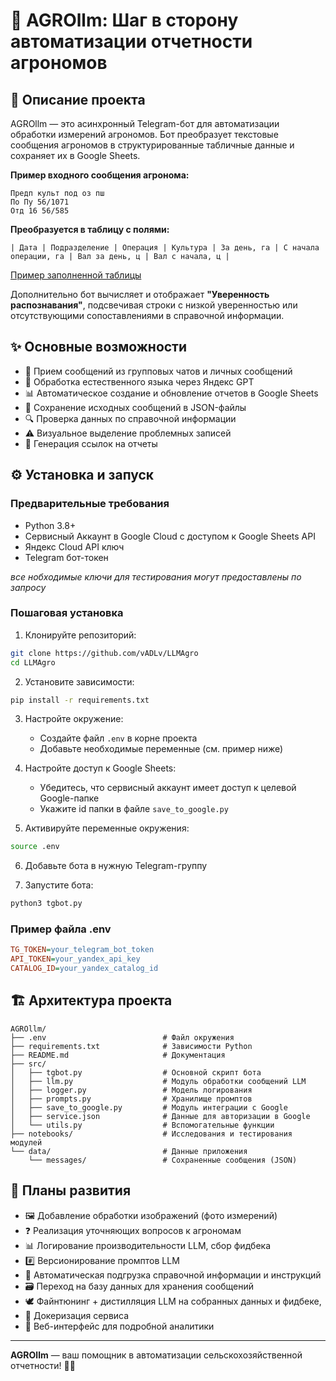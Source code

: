 # 🌾 AGROllm: Шаг в сторону автоматизации отчетности агрономов

## 📝 Описание проекта

AGROllm — это асинхронный Telegram-бот для автоматизации обработки измерений агрономов. Бот преобразует текстовые сообщения агрономов в структурированные табличные данные и сохраняет их в Google Sheets.

**Пример входного сообщения агронома:**
```
Предп культ под оз пш
По Пу 56/1071
Отд 16 56/585
```

**Преобразуется в таблицу с полями:**
```
| Дата | Подразделение | Операция | Культура | За день, га | С начала операции, га | Вал за день, ц | Вал с начала, ц |
```

[Пример заполненной таблицы](https://drive.google.com/drive/folders/1-HxY9mFeOLLZ36h6t30nPBXmbOhNwcza)

Дополнительно бот вычисляет и отображает **"Уверенность распознавания"**, подсвечивая строки с низкой уверенностью или отсутствующими сопоставлениями в справочной информации.

## ✨ Основные возможности

- 📩 Прием сообщений из групповых чатов и личных сообщений
- 🧠 Обработка естественного языка через Яндекс GPT
- 📊 Автоматическое создание и обновление отчетов в Google Sheets
- 📂 Сохранение исходных сообщений в JSON-файлы
- 🔍 Проверка данных по справочной информации
- ⚠ Визуальное выделение проблемных записей
- 🔗 Генерация ссылок на отчеты

## ⚙ Установка и запуск

### Предварительные требования
- Python 3.8+
- Сервисный Аккаунт в Google Cloud с доступом к Google Sheets API
- Яндекс Cloud API ключ
- Telegram бот-токен

*все нобходимые ключи для тестирования могут предоставлены по запросу*

### Пошаговая установка

1. Клонируйте репозиторий:
```bash
git clone https://github.com/vADLv/LLMAgro
cd LLMAgro
```

2. Установите зависимости:
```bash
pip install -r requirements.txt
```

3. Настройте окружение:
   - Создайте файл `.env` в корне проекта
   - Добавьте необходимые переменные (см. пример ниже)

4. Настройте доступ к Google Sheets:
   - Убедитесь, что сервисный аккаунт имеет доступ к целевой Google-папке
   - Укажите id папки в файле `save_to_google.py`

5. Активируйте переменные окружения:
```bash
source .env
```

6. Добавьте бота в нужную Telegram-группу

7. Запустите бота:
```bash
python3 tgbot.py
```

### Пример файла .env
```ini
TG_TOKEN=your_telegram_bot_token
API_TOKEN=your_yandex_api_key
CATALOG_ID=your_yandex_catalog_id
```

## 🏗 Архитектура проекта

```
AGROllm/
├── .env                          # Файл окружения
├── requirements.txt              # Зависимости Python
├── README.md                     # Документация
├── src/                    
│   ├── tgbot.py                  # Основной скрипт бота
│   ├── llm.py                    # Модуль обработки сообщений LLM
│   ├── logger.py                 # Модель логирования
│   ├── prompts.py                # Хранилище промптов
│   ├── save_to_google.py         # Модуль интеграции с Google
│   ├── service.json              # Данные для авторизации в Google
│   └── utils.py                  # Вспомогательные функции
├── notebooks/                    # Исследования и тестирования модулей
└── data/                         # Данные приложения
    └── messages/                 # Сохраненные сообщения (JSON)
```

## 🔮 Планы развития

- 🖼 Добавление обработки изображений (фото измерений)
- ❓ Реализация уточняющих вопросов к агрономам
- 📊 Логирование производительности LLM, сбор фидбека
- #️⃣ Версионирование промптов LLM
- 🤖 Автоматическая подгрузка справочной информации и инструкций 
- 🗃 Переход на базу данных для хранения сообщений
- 🕊 Файнтюнинг + дистилляция LLM на собранных данных и фидбеке, 
- 🐳 Докеризация сервиса
- 📱 Веб-интерфейс для подробной аналитики

---

**AGROllm** — ваш помощник в автоматизации сельскохозяйственной отчетности! 🌱🚜
